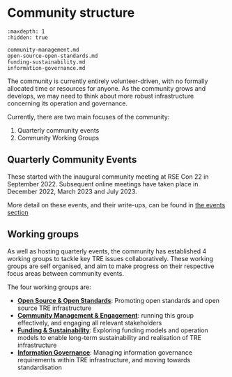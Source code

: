 # Community structure

```{toctree}
:maxdepth: 1
:hidden: true

community-management.md
open-source-open-standards.md
funding-sustainability.md
information-governance.md
```

The community is currently entirely volunteer-driven, with no formally allocated time or resources for anyone.
As the community grows and develops, we may need to think about more robust infrastructure concerning its operation and governance.

Currently, there are two main focuses of the community:

1. Quarterly community events
2. Community Working Groups

## Quarterly Community Events

These started with the inaugural community meeting at RSE Con 22 in September 2022.
Subsequent online meetings have taken place in December 2022, March 2023 and July 2023.

More detail on these events, and their write-ups, can be found in [the events section](../events/index.md)

## Working groups

As well as hosting quarterly events, the community has established 4 working groups to tackle key TRE issues collaboratively.
These working groups are self organised, and aim to make progress on their respective focus areas between community events.

The four working groups are:

- [**Open Source & Open Standards**](./open-source-open-standards.md): Promoting open standards and open source TRE infrastructure
- [**Community Management & Engagement**](./community-management.md): running this group effectively, and engaging all relevant stakeholders
- [**Funding & Sustainability**](./funding-sustainability.md): Exploring funding models and operation models to enable long-term sustainability and realisation of TRE infrastructure
- [**Information Governance**](./information-governance.md): Managing information governance requirements within TRE infrastructure, and moving towards standardisation
